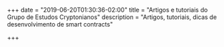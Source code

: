 +++
date = "2019-06-20T01:30:36-02:00"
title = "Artigos e tutoriais do Grupo de Estudos Cryptonianos"
description = "Artigos, tutoriais, dicas de desenvolvimento de smart contracts"

+++

